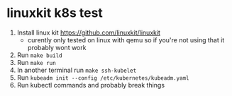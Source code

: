 # linuxkit k8s test

1. Install linux kit https://github.com/linuxkit/linuxkit
    * curently only tested on linux with qemu so if you're not using that it probably wont work
1. Run `make build`
1. Run `make run`
1. In another terminal run `make ssh-kubelet`
1. Run `kubeadm init --config /etc/kubernetes/kubeadm.yaml`
1. Run kubectl commands and probably break things
